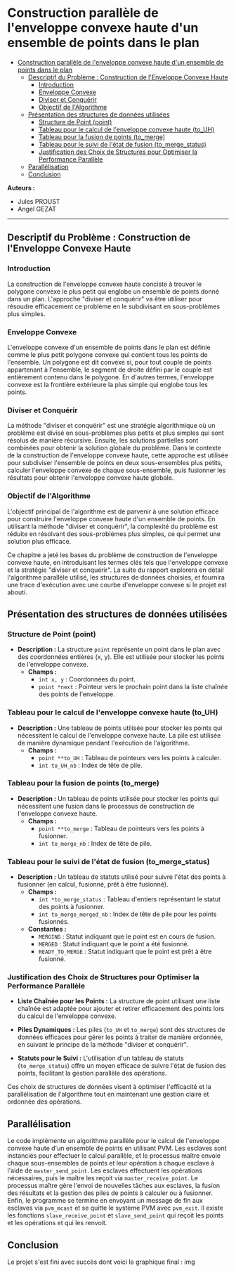 # Construction parallèle de l'enveloppe convexe haute d'un ensemble de points dans le plan

- [Construction parallèle de l'enveloppe convexe haute d'un ensemble de points dans le plan](#construction-parallèle-de-lenveloppe-convexe-haute-dun-ensemble-de-points-dans-le-plan)
	- [Descriptif du Problème : Construction de l'Enveloppe Convexe Haute](#descriptif-du-problème--construction-de-lenveloppe-convexe-haute)
		- [Introduction](#introduction)
		- [Enveloppe Convexe](#enveloppe-convexe)
		- [Diviser et Conquérir](#diviser-et-conquérir)
		- [Objectif de l'Algorithme](#objectif-de-lalgorithme)
	- [Présentation des structures de données utilisées](#présentation-des-structures-de-données-utilisées)
		- [Structure de Point (point)](#structure-de-point-point)
		- [Tableau pour le calcul de l'enveloppe convexe haute (to\_UH)](#tableau-pour-le-calcul-de-lenveloppe-convexe-haute-to_uh)
		- [Tableau pour la fusion de points (to\_merge)](#tableau-pour-la-fusion-de-points-to_merge)
		- [Tableau pour le suivi de l'état de fusion (to\_merge\_status)](#tableau-pour-le-suivi-de-létat-de-fusion-to_merge_status)
		- [Justification des Choix de Structures pour Optimiser la Performance Parallèle](#justification-des-choix-de-structures-pour-optimiser-la-performance-parallèle)
	- [Parallélisation](#parallélisation)
	- [Conclusion](#conclusion)

**Auteurs :**

- Jules PROUST
- Angel GEZAT

---

## Descriptif du Problème : Construction de l'Enveloppe Convexe Haute

### Introduction

La construction de l'enveloppe convexe haute conciste à trouver le polygone convexe le plus petit qui englobe un ensemble de points donné dans un plan. L'approche "diviser et conquérir" va être utiliser pour résoudre efficacement ce problème en le subdivisant en sous-problèmes plus simples.

### Enveloppe Convexe

L'enveloppe convexe d'un ensemble de points dans le plan est définie comme le plus petit polygone convexe qui contient tous les points de l'ensemble. Un polygone est dit convexe si, pour tout couple de points appartenant à l'ensemble, le segment de droite défini par le couple est entièrement contenu dans le polygone. En d'autres termes, l'enveloppe convexe est la frontière extérieure la plus simple qui englobe tous les points.

### Diviser et Conquérir

La méthode "diviser et conquérir" est une stratégie algorithmique où un problème est divisé en sous-problèmes plus petits et plus simples qui sont résolus de manière récursive. Ensuite, les solutions partielles sont combinées pour obtenir la solution globale du problème. Dans le contexte de la construction de l'enveloppe convexe haute, cette approche est utilisée pour subdiviser l'ensemble de points en deux sous-ensembles plus petits, calculer l'enveloppe convexe de chaque sous-ensemble, puis fusionner les résultats pour obtenir l'enveloppe convexe haute globale.

### Objectif de l'Algorithme

L'objectif principal de l'algorithme est de parvenir à une solution efficace pour construire l'enveloppe convexe haute d'un ensemble de points. En utilisant la méthode "diviser et conquérir", la complexité du problème est réduite en résolvant des sous-problèmes plus simples, ce qui permet une solution plus efficace.

Ce chapitre a jeté les bases du problème de construction de l'enveloppe convexe haute, en introduisant les termes clés tels que l'enveloppe convexe et la stratégie "diviser et conquérir". La suite du rapport explorera en détail l'algorithme parallèle utilisé, les structures de données choisies, et fournira une trace d'exécution avec une courbe d'enveloppe convexe si le projet est abouti.

## Présentation des structures de données utilisées

### Structure de Point (point)

- **Description :** La structure `point` représente un point dans le plan avec des coordonnées entières (x, y). Elle est utilisée pour stocker les points de l'enveloppe convexe.
  - **Champs :**
    - `int x, y` : Coordonnées du point.
    - `point *next` : Pointeur vers le prochain point dans la liste chaînée des points de l'enveloppe.

### Tableau pour le calcul de l'enveloppe convexe haute (to_UH)

- **Description :** Une tableau de points utilisée pour stocker les points qui nécessitent le calcul de l'enveloppe convexe haute. La pile est utilisée de manière dynamique pendant l'exécution de l'algorithme.
  - **Champs :**
    - `point **to_UH` : Tableau de pointeurs vers les points à calculer.
    - `int to_UH_nb` : Index de tête de pile.

### Tableau pour la fusion de points (to_merge)

- **Description :** Un tableau de points utilisée pour stocker les points qui nécessitent une fusion dans le processus de construction de l'enveloppe convexe haute.
  - **Champs :**
    - `point **to_merge` : Tableau de pointeurs vers les points à fusionner.
    - `int to_merge_nb` : Index de tête de pile.

### Tableau pour le suivi de l'état de fusion (to_merge_status)

- **Description :** Un tableau de statuts utilisé pour suivre l'état des points à fusionner (en calcul, fusionné, prêt à être fusionné).
  - **Champs :**
    - `int *to_merge_status` : Tableau d'entiers représentant le statut des points à fusionner.
    - `int to_merge_merged_nb` : Index de tête de pile pour les points fusionnés.
  - **Constantes :**
    - `MERGING` : Statut indiquant que le point est en cours de fusion.
    - `MERGED` : Statut indiquant que le point a été fusionné.
    - `READY_TO_MERGE` : Statut indiquant que le point est prêt à être fusionné.

### Justification des Choix de Structures pour Optimiser la Performance Parallèle

- **Liste Chaînée pour les Points :** La structure de point utilisant une liste chaînée est adaptée pour ajouter et retirer efficacement des points lors du calcul de l'enveloppe convexe.

- **Piles Dynamiques :** Les piles (`to_UH` et `to_merge`) sont des structures de données efficaces pour gérer les points à traiter de manière ordonnée, en suivant le principe de la méthode "diviser et conquérir".

- **Statuts pour le Suivi :** L'utilisation d'un tableau de statuts (`to_merge_status`) offre un moyen efficace de suivre l'état de fusion des points, facilitant la gestion parallèle des opérations.

Ces choix de structures de données visent à optimiser l'efficacité et la parallélisation de l'algorithme tout en maintenant une gestion claire et ordonnée des opérations.

## Parallélisation

Le code implémente un algorithme parallèle pour le calcul de l'enveloppe convexe haute d'un ensemble de points en utilisant PVM. Les esclaves sont instanciés pour effectuer le calcul parallèle, et le processus maître envoie chaque sous-ensembles de points et leur opération à chaque esclave à l'aide de `master_send_point`. Les esclaves effectuent les opérations nécessaires, puis le maître les reçoit via `master_receive_point`. Le processus maître gère l'envoi de nouvelles tâches aux esclaves, la fusion des résultats et la gestion des piles de points à calculer ou à fusionner. Enfin, le programme se termine en envoyant un message de fin aux esclaves via `pvm_mcast` et se quitte le système PVM avec `pvm_exit`. Il existe les fonctions `slave_receive_point` et `slave_send_point` qui reçoit les points et les opérations et qui les renvoit.

## Conclusion

Le projet s'est fini avec succès dont voici le graphique final : img

